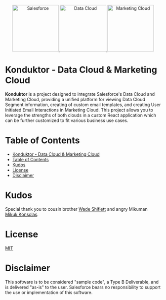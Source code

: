 <p align="center">
<a  href="https://www.salesforce.com/">
<img  src="https://a.sfdcstatic.com/shared/images/c360-nav/salesforce-with-type-logo.svg"  alt="Salesforce"  width="150" height="150" />
</a>
<a  href="https://www.salesforce.com/data/">
<img  src="https://cdn.vidyard.com/hubs/logos/60cb440e-ec9e-4786-9a95-85fdc45dcb89.png"  alt="Data Cloud"  width="150" height="150" />
</a>
<a  href="https://www.salesforce.com/form/sem/marketing-cloud-demo-overview">
<img  src="https://images.squarespace-cdn.com/content/v1/5e6cfa89c315535aba12ee9d/1620070273475-4V6FM9CR26S7STAY6X1N/Logo+-+Marketing+Cloud+%281%29.png"  alt="Marketing Cloud"  width="150" height="150" />
</a>
<p/>

# Konduktor - Data Cloud & Marketing Cloud

**Konduktor** is a project designed to integrate Salesforce's Data Cloud and Marketing Cloud, providing a unified platform for viewing Data Cloud Segment information, creating of custom email templates, and creating User Initiated Email Interactions in Marketing Cloud. This project allows you to leverage the strengths of both clouds in a custom React application which can be further customized to fit various business use cases.

# Table of Contents

- [Konduktor - Data Cloud \& Marketing Cloud](#konduktor---data-cloud--marketing-cloud)
- [Table of Contents](#table-of-contents)
- [Kudos](#kudos)
- [License](#license)
- [Disclaimer](#disclaimer)

# Kudos

Special thank you to cousin brother [Wade Shiflett](https://github.com/WRSSF) and angry Mikuman [Mikuk Konsolas](https://github.com/mikachu2222).

# License

[MIT](http://www.opensource.org/licenses/mit-license.html)

# Disclaimer

This software is to be considered "sample code", a Type B Deliverable, and is delivered "as-is" to the user. Salesforce bears no responsibility to support the use or implementation of this software.
